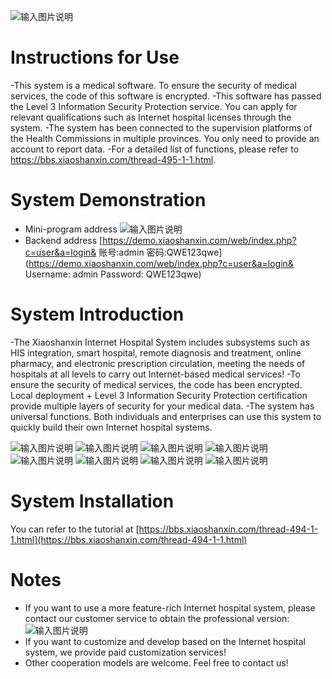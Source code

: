 ![输入图片说明](https://img.xiaoshanxin.com/images/gitee/jieshao.png)
# Instructions for Use
-This system is a medical software. To ensure the security of medical services, the code of this software is encrypted.
-This software has passed the Level 3 Information Security Protection service. You can apply for relevant qualifications such as Internet hospital licenses through the system.
-The system has been connected to the supervision platforms of the Health Commissions in multiple provinces. You only need to provide an account to report data.
-For a detailed list of functions, please refer to https://bbs.xiaoshanxin.com/thread-495-1-1.html.
# System Demonstration
- Mini-program address
![输入图片说明](https://img.xiaoshanxin.com/images/gitee/tiyan.jpg)
- Backend address
[https://demo.xiaoshanxin.com/web/index.php?c=user&a=login&
账号:admin 密码:QWE123qwe](https://demo.xiaoshanxin.com/web/index.php?c=user&a=login&
Username: admin Password: QWE123qwe)
# System Introduction

-The Xiaoshanxin Internet Hospital System includes subsystems such as HIS integration, smart hospital, remote diagnosis and treatment, online pharmacy, and electronic prescription circulation, meeting the needs of hospitals at all levels to carry out Internet-based medical services!
-To ensure the security of medical services, the code has been encrypted. Local deployment + Level 3 Information Security Protection certification provide multiple layers of security for your medical data.
-The system has universal functions. Both individuals and enterprises can use this system to quickly build their own Internet hospital systems.

![输入图片说明](https://img.xiaoshanxin.com/images/gitee/1.png)
![输入图片说明](https://img.xiaoshanxin.com/images/gitee/2.png)
![输入图片说明](https://img.xiaoshanxin.com/images/gitee/3.png)
![输入图片说明](https://img.xiaoshanxin.com/images/gitee/4.png)
![输入图片说明](https://img.xiaoshanxin.com/images/gitee/5.png)
![输入图片说明](https://img.xiaoshanxin.com/images/gitee/6.png)
![输入图片说明](https://img.xiaoshanxin.com/images/gitee/7.png)
![输入图片说明](https://img.xiaoshanxin.com/images/gitee/8.png)
# System Installation
You can refer to the tutorial at
[https://bbs.xiaoshanxin.com/thread-494-1-1.html](https://bbs.xiaoshanxin.com/thread-494-1-1.html)
# Notes

- If you want to use a more feature-rich Internet hospital system, please contact our customer service to obtain the professional version:
![输入图片说明](https://img.xiaoshanxin.com/images/xsx.jpg)
- If you want to customize and develop based on the Internet hospital system, we provide paid customization services!
- Other cooperation models are welcome. Feel free to contact us!

